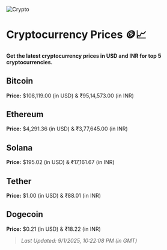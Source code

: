 
![Crypto](https://www.techguide.com.au/wp-content/uploads/2020/11/crypto3.jpeg)

# Cryptocurrency Prices 🪙📈

#### Get the latest cryptocurrency prices in USD and INR for top 5 cryptocurrencies.

## Bitcoin

**Price:** $108,119.00 (in USD) & ₹95,14,573.00 (in INR)

## Ethereum

**Price:** $4,291.36 (in USD) & ₹3,77,645.00 (in INR)

## Solana

**Price:** $195.02 (in USD) & ₹17,161.67 (in INR)

## Tether

**Price:** $1.00 (in USD) & ₹88.01 (in INR)

## Dogecoin

**Price:** $0.21 (in USD) & ₹18.22 (in INR)

> _Last Updated: 9/1/2025, 10:22:08 PM (in GMT)_
